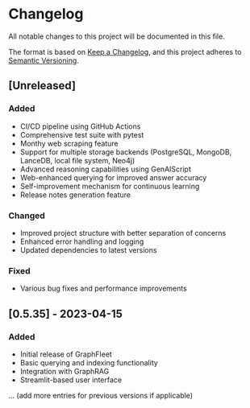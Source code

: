 # Changelog

All notable changes to this project will be documented in this file.

The format is based on [Keep a Changelog](https://keepachangelog.com/en/1.0.0/),
and this project adheres to [Semantic Versioning](https://semver.org/spec/v2.0.0.html).

## [Unreleased]

### Added
- CI/CD pipeline using GitHub Actions
- Comprehensive test suite with pytest
- Monthy web scraping feature
- Support for multiple storage backends (PostgreSQL, MongoDB, LanceDB, local file system, Neo4j)
- Advanced reasoning capabilities using GenAIScript
- Web-enhanced querying for improved answer accuracy
- Self-improvement mechanism for continuous learning
- Release notes generation feature

### Changed
- Improved project structure with better separation of concerns
- Enhanced error handling and logging
- Updated dependencies to latest versions

### Fixed
- Various bug fixes and performance improvements

## [0.5.35] - 2023-04-15

### Added
- Initial release of GraphFleet
- Basic querying and indexing functionality
- Integration with GraphRAG
- Streamlit-based user interface

... (add more entries for previous versions if applicable)